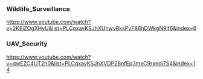 <h3>Wildlife_Surveillance</h3>

https://www.youtube.com/watch?v=2KEjZOgXHyU&list=PLCqxavKSJhXUhwvRksPvF86hDWkgN9lf6&index=6

<h3>UAV_Security</h3>

https://www.youtube.com/watch?v=qwEZC4UT2h0&list=PLCqxavKSJhXVDPZ8nfEp3mxC9rxndj7S4&index=14


